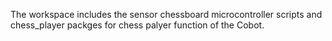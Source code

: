 The workspace includes the sensor chessboard microcontroller scripts and chess_player packges for chess palyer function of the Cobot.

